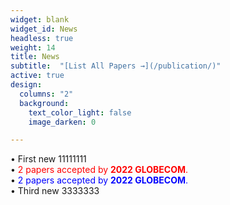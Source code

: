 ```yaml
---
widget: blank
widget_id: News
headless: true
weight: 14
title: News
subtitle:  "[List All Papers →](/publication/)"
active: true
design:
  columns: "2"
  background:
    text_color_light: false
    image_darken: 0

---
```

• First new 11111111<br/>
• <font color=red>2 papers accepted by **2022 GLOBECOM**.</font><br/>
• <font color=blue>2 papers accepted by **2022 GLOBECOM**. </font><br/>
• Third new 3333333
